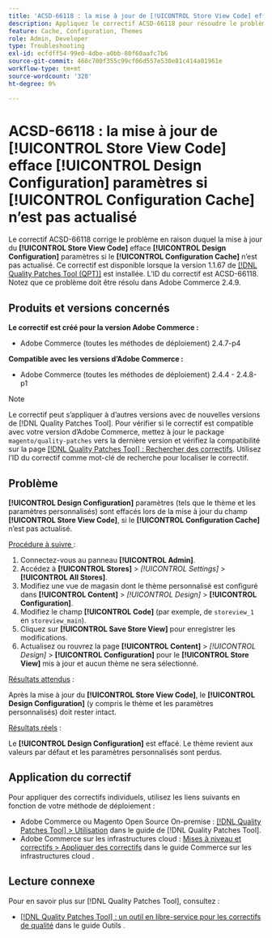 ```yaml
---
title: 'ACSD-66118 : la mise à jour de [!UICONTROL Store View Code] efface [!UICONTROL Design Configuration] paramètres si [!UICONTROL Configuration Cache] n’est pas actualisé'
description: Appliquez le correctif ACSD-66118 pour résoudre le problème d’Adobe Commerce où la mise à jour du [!UICONTROL Store View Code] efface le [!UICONTROL Design Configuration] (thème et paramètres personnalisés) si le [!UICONTROL Configuration Cache] n’est pas correctement actualisé.
feature: Cache, Configuration, Themes
role: Admin, Developer
type: Troubleshooting
exl-id: ecfdff54-99e0-4dbe-a0bb-80f60aafc7b6
source-git-commit: 468c780f355c99cf06d557e530e81c414a01961e
workflow-type: tm+mt
source-wordcount: '328'
ht-degree: 0%

---
```


# ACSD-66118 : la mise à jour de **[!UICONTROL Store View Code]** efface **[!UICONTROL Design Configuration]** paramètres si **[!UICONTROL Configuration Cache]** n’est pas actualisé

Le correctif ACSD-66118 corrige le problème en raison duquel la mise à jour du **[!UICONTROL Store View Code]** efface **[!UICONTROL Design Configuration]** paramètres si le **[!UICONTROL Configuration Cache]** n’est pas actualisé. Ce correctif est disponible lorsque la version 1.1.67 de [[!DNL Quality Patches Tool (QPT)]](/help/tools/quality-patches-tool/quality-patches-tool-to-self-serve-quality-patches.md) est installée. L’ID du correctif est ACSD-66118. Notez que ce problème doit être résolu dans Adobe Commerce 2.4.9.

## Produits et versions concernés

**Le correctif est créé pour la version Adobe Commerce :**

* Adobe Commerce (toutes les méthodes de déploiement) 2.4.7-p4

**Compatible avec les versions d’Adobe Commerce :**

* Adobe Commerce (toutes les méthodes de déploiement) 2.4.4 - 2.4.8-p1

>[!NOTE]
>
>Le correctif peut s’appliquer à d’autres versions avec de nouvelles versions de [!DNL Quality Patches Tool]. Pour vérifier si le correctif est compatible avec votre version d’Adobe Commerce, mettez à jour le package `magento/quality-patches` vers la dernière version et vérifiez la compatibilité sur la page [[!DNL Quality Patches Tool] : Rechercher des correctifs](https://experienceleague.adobe.com/tools/commerce-quality-patches/index.html?lang=fr). Utilisez l’ID du correctif comme mot-clé de recherche pour localiser le correctif.

## Problème

**[!UICONTROL Design Configuration]** paramètres (tels que le thème et les paramètres personnalisés) sont effacés lors de la mise à jour du champ **[!UICONTROL Store View Code]**, si le **[!UICONTROL Configuration Cache]** n’est pas actualisé.

<u>Procédure à suivre </u> :

1. Connectez-vous au panneau **[!UICONTROL Admin]**.
2. Accédez à **[!UICONTROL Stores]** > *[!UICONTROL Settings]* > **[!UICONTROL All Stores]**.
3. Modifiez une vue de magasin dont le thème personnalisé est configuré dans **[!UICONTROL Content]** > *[!UICONTROL Design]* > **[!UICONTROL Configuration]**.
4. Modifiez le champ **[!UICONTROL Code]** (par exemple, de `storeview_1` en `storeview_main`).
5. Cliquez sur **[!UICONTROL Save Store View]** pour enregistrer les modifications.
6. Actualisez ou rouvrez la page **[!UICONTROL Content]** > *[!UICONTROL Design]* > **[!UICONTROL Configuration]** pour le **[!UICONTROL Store View]** mis à jour et aucun thème ne sera sélectionné.

<u>Résultats attendus</u> :

Après la mise à jour du **[!UICONTROL Store View Code]**, le **[!UICONTROL Design Configuration]** (y compris le thème et les paramètres personnalisés) doit rester intact.

<u>Résultats réels</u> :

Le **[!UICONTROL Design Configuration]** est effacé. Le thème revient aux valeurs par défaut et les paramètres personnalisés sont perdus.

## Application du correctif

Pour appliquer des correctifs individuels, utilisez les liens suivants en fonction de votre méthode de déploiement :

* Adobe Commerce ou Magento Open Source On-premise : [[!DNL Quality Patches Tool] > Utilisation](/help/tools/quality-patches-tool/usage.md) dans le guide de [!DNL Quality Patches Tool].
* Adobe Commerce sur les infrastructures cloud : [Mises à niveau et correctifs > Appliquer des correctifs](https://experienceleague.adobe.com/docs/commerce-cloud-service/user-guide/develop/upgrade/apply-patches.html?lang=fr) dans le guide Commerce sur les infrastructures cloud .

## Lecture connexe

Pour en savoir plus sur [!DNL Quality Patches Tool], consultez :

* [[!DNL Quality Patches Tool] : un outil en libre-service pour les correctifs de qualité](/help/tools/quality-patches-tool/quality-patches-tool-to-self-serve-quality-patches.md) dans le guide Outils .
